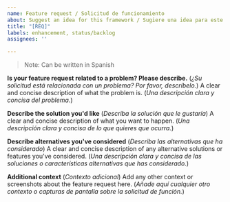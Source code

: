 ```yaml
---
name: Feature request / Solicitud de funcionamiento
about: Suggest an idea for this framework / Sugiere una idea para este proyecto
title: "[REQ]"
labels: enhancement, status/backlog
assignees: ''

---
```


>Note:
>Can be written in Spanish

**Is your feature request related to a problem? Please describe.** (*¿Su solicitud está relacionada con un problema? Por favor, descríbelo.*)
A clear and concise description of what the problem is. (*Una descripción clara y concisa del problema.*)

**Describe the solution you'd like** (*Describa la solución que le gustaría*)
A clear and concise description of what you want to happen. (*Una descripción clara y concisa de lo que quieres que ocurra.*)

**Describe alternatives you've considered** (*Describa las alternativas que ha considerado*)
A clear and concise description of any alternative solutions or features you've considered. (*Una descripción clara y concisa de las soluciones o características alternativas que has considerado.*)

**Additional context** (*Contexto adicional*)
Add any other context or screenshots about the feature request here. (*Añade aquí cualquier otro contexto o capturas de pantalla sobre la solicitud de función.*)